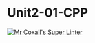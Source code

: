 # Unit2-01-CPP
[![Mr Coxall's Super Linter](https://github.com/ICS3U-C-Programming-JulienL/Unit2-01-CPP/workflows/Mr%20Coxall's%20Super%20Linter/badge.svg)](https://github.com/ICS3U-C-Programming-JulienL/Unit2-01-CPP/actions/)
